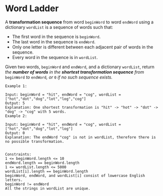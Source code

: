 # Word Ladder

A **transformation sequence** from word `beginWord` to word `endWord` using a dictionary `wordList` is a sequence of words such that:

- The first word in the sequence is `beginWord`.
- The last word in the sequence is `endWord`.
- Only one letter is different between each adjacent pair of words in the sequence.
- Every word in the sequence is in `wordList`.

Given two words, `beginWord` and `endWord`, and a dictionary `wordList`, return *the **number of words** in the **shortest transformation sequence** from* `beginWord` *to* `endWord`*, or* `0` *if no such sequence exists.*

```
Example 1:

Input: beginWord = "hit", endWord = "cog", wordList = ["hot","dot","dog","lot","log","cog"]
Output: 5
Explanation: One shortest transformation is "hit" -> "hot" -> "dot" -> "dog" -> "cog" with 5 words.
Example 2:

Input: beginWord = "hit", endWord = "cog", wordList = ["hot","dot","dog","lot","log"]
Output: 0
Explanation: The endWord "cog" is not in wordList, therefore there is no possible transformation.
 

Constraints:
1 <= beginWord.length <= 10
endWord.length == beginWord.length
1 <= wordList.length <= 5000
wordList[i].length == beginWord.length
beginWord, endWord, and wordList[i] consist of lowercase English letters.
beginWord != endWord
All the strings in wordList are unique.
```

